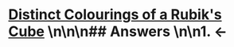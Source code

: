 # [Distinct Colourings of a Rubik's Cube](https://projecteuler.net/problem=599) \n\n\n## Answers \n\n1. &larr;
